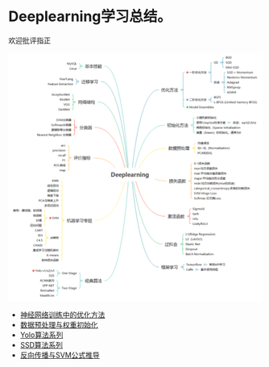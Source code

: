 # Deeplearning学习总结。

欢迎批评指正

![](https://github.com/chenxyyy/Deeplearning_notes/blob/master/image/Deeplearning.png)

- [神经网络训练中的优化方法](https://github.com/chenxyyy/Deeplearning_notes/blob/master/1_%E4%BC%98%E5%8C%96%E6%96%B9%E6%B3%95.md)
- [数据预处理与权重初始化](https://github.com/chenxyyy/Deeplearning_notes/blob/master/%E6%95%B0%E6%8D%AE%E9%A2%84%E5%A4%84%E7%90%86%E4%B8%8E%E6%9D%83%E9%87%8D%E5%88%9D%E5%A7%8B%E5%8C%96.md)
- [Yolo算法系列](https://github.com/chenxyyy/Deeplearning_notes/blob/master/Yolo%E7%AE%97%E6%B3%95%E5%8E%9F%E7%90%86.md)
- [SSD算法系列](https://github.com/chenxyyy/Deeplearning_notes/blob/master/SSD%E7%AE%97%E6%B3%95%E5%8E%9F%E7%90%86.md)
- [反向传播与SVM公式推导]()
